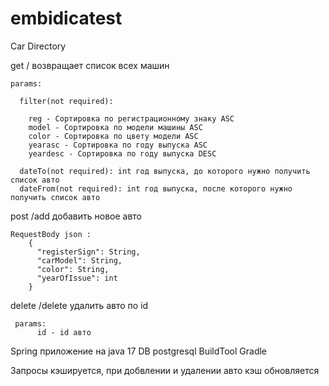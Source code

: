 # embidicatest
Car Directory

get   /  возвращает список всех машин


    params:
  
      filter(not required): 

        reg - Сортировка по регистрационному знаку ASC
        model - Сортировка по модели машины ASC
        color - Сортировка по цвету модели ASC
        yearasc - Сортировка по году выпуска ASC
        yeardesc - Сортировка по году выпуска DESC 

      dateTo(not required): int год выпуска, до которого нужно получить список авто  
      dateFrom(not required): int год выпуска, после которого нужно получить список авто
    
post  /add  добавить новое авто
  
  
    RequestBody json : 
        {
          "registerSign": String,
          "carModel": String,
          "color": String,
          "yearOfIssue": int
        }
    
delete    /delete  удалить авто по id
   
   
     params: 
          id - id авто
        
        
 Spring приложение на java 17
 DB postgresql
 BuildTool Gradle
 
 Запросы кэшируется, при добвлении и удалении авто кэш обновляется
